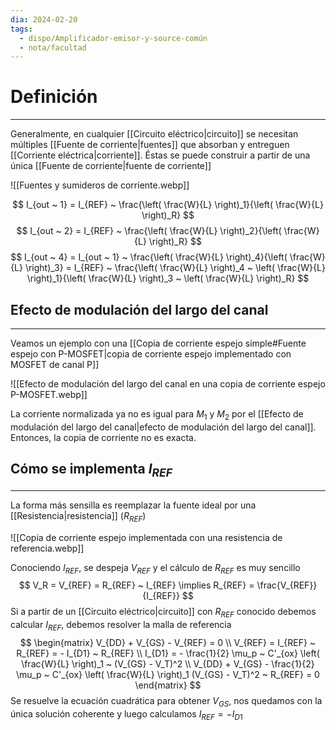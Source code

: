 ```yaml
---
dia: 2024-02-20
tags:
  - dispo/Amplificador-emisor-y-source-común
  - nota/facultad
---
```

# Definición
---
Generalmente, en cualquier [[Circuito eléctrico|circuito]] se necesitan múltiples [[Fuente de corriente|fuentes]] que absorban y entreguen [[Corriente eléctrica|corriente]]. Éstas se puede construir a partir de una única [[Fuente de corriente|fuente de corriente]]

![[Fuentes y sumideros de corriente.webp]]

$$ I_{out ~ 1} = I_{REF} ~ \frac{\left( \frac{W}{L} \right)_1}{\left( \frac{W}{L} \right)_R} $$ $$ I_{out ~ 2} = I_{REF} ~ \frac{\left( \frac{W}{L} \right)_2}{\left( \frac{W}{L} \right)_R} $$
$$ I_{out ~ 4} = I_{out ~ 1} ~ \frac{\left( \frac{W}{L} \right)_4}{\left( \frac{W}{L} \right)_3} = I_{REF} ~ \frac{\left( \frac{W}{L} \right)_4 ~ \left( \frac{W}{L} \right)_1}{\left( \frac{W}{L} \right)_3 ~ \left( \frac{W}{L} \right)_R} $$

## Efecto de modulación del largo del canal
---
Veamos un ejemplo con una [[Copia de corriente espejo simple#Fuente espejo con P-MOSFET|copia de corriente espejo implementado con MOSFET de canal P]]

![[Efecto de modulación del largo del canal en una copia de corriente espejo P-MOSFET.webp]]

La corriente normalizada ya no es igual para $M_1$ y $M_2$ por el [[Efecto de modulación del largo del canal|efecto de modulación del largo del canal]]. Entonces, la copia de corriente no es exacta.

## Cómo se implementa $I_{REF}$
---
La forma más sensilla es reemplazar la fuente ideal por una [[Resistencia|resistencia]] ($R_{REF}$)

![[Copia de corriente espejo implementada con una resistencia de referencia.webp]]

Conociendo $I_{REF}$, se despeja $V_{REF}$ y el cálculo de $R_{REF}$ es muy sencillo $$ V_R = V_{REF} = R_{REF} ~ I_{REF} \implies R_{REF} = \frac{V_{REF}}{I_{REF}} $$
Si a partir de un [[Circuito eléctrico|circuito]] con $R_{REF}$ conocido debemos calcular $I_{REF}$, debemos resolver la malla de referencia $$ \begin{matrix} 
	V_{DD} + V_{GS} - V_{REF} = 0 \\
	V_{REF} = I_{REF} ~ R_{REF} = - I_{D1} ~ R_{REF} \\
	I_{D1} = - \frac{1}{2} \mu_p ~ C'_{ox} \left( \frac{W}{L} \right)_1 ~ (V_{GS} - V_T)^2 \\
	V_{DD} + V_{GS} - \frac{1}{2} \mu_p ~ C'_{ox} \left( \frac{W}{L} \right)_1 (V_{GS} - V_T)^2 ~ R_{REF} = 0
\end{matrix} $$
Se resuelve la ecuación cuadrática para obtener $V_{GS}$, nos quedamos con la única solución coherente y luego calculamos $I_{REF} = -I_{D1}$